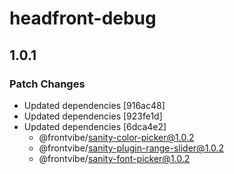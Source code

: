 # headfront-debug

## 1.0.1

### Patch Changes

- Updated dependencies [916ac48]
- Updated dependencies [923fe1d]
- Updated dependencies [6dca4e2]
  - @frontvibe/sanity-color-picker@1.0.2
  - @frontvibe/sanity-plugin-range-slider@1.0.2
  - @frontvibe/sanity-font-picker@1.0.2
